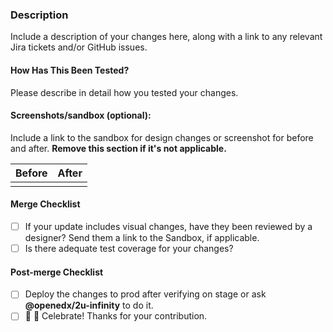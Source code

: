 ### Description

Include a description of your changes here, along with a link to any relevant Jira tickets and/or GitHub issues.

#### How Has This Been Tested?

Please describe in detail how you tested your changes.

#### Screenshots/sandbox (optional):
Include a link to the sandbox for design changes or screenshot for before and after. **Remove this section if it's not applicable.**

|Before|After|
|-------|-----|
|      |      |

#### Merge Checklist

* [ ] If your update includes visual changes, have they been reviewed by a designer? Send them a link to the Sandbox, if applicable.
* [ ] Is there adequate test coverage for your changes?

#### Post-merge Checklist

* [ ] Deploy the changes to prod after verifying on stage or ask **@openedx/2u-infinity** to do it. 
* [ ] 🎉 🙌 Celebrate! Thanks for your contribution.